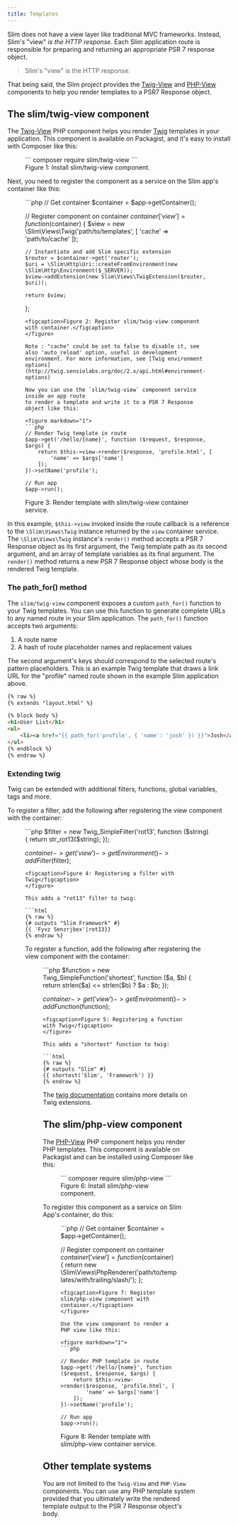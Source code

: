 ```yaml
---
title: Templates
---
```


Slim does not have a view layer like traditional MVC frameworks. Instead,
Slim's "view" _is the HTTP response_. Each Slim application route is responsible
for preparing and returning an appropriate PSR 7 response object.

> Slim's "view" is the HTTP response.

That being said, the Slim project provides the [Twig-View](#the-slimtwig-view-component) and
[PHP-View](#the-slimphp-view-component) components to help you render templates to a PSR7
Response object.

## The slim/twig-view component

The [Twig-View][twigview] PHP component helps you render [Twig][twig]
templates in your application. This component is available on Packagist, and
it's easy to install with Composer like this:

[twigview]: https://github.com/slimphp/Twig-View
[twig]: http://twig.sensiolabs.org/

<figure markdown="1">
```
composer require slim/twig-view
```
<figcaption>Figure 1: Install slim/twig-view component.</figcaption>
</figure>

Next, you need to register the component as a service on the Slim app's
container like this:

<figure markdown="1">
```php
<?php
// Create app
$app = new \Slim\App();

// Get container
$container = $app->getContainer();

// Register component on container
$container['view'] = function ($container) {
    $view = new \Slim\Views\Twig('path/to/templates', [
        'cache' => 'path/to/cache'
    ]);

    // Instantiate and add Slim specific extension
    $router = $container->get('router');
    $uri = \Slim\Http\Uri::createFromEnvironment(new \Slim\Http\Environment($_SERVER));
    $view->addExtension(new Slim\Views\TwigExtension($router, $uri));

    return $view;
};
```
<figcaption>Figure 2: Register slim/twig-view component with container.</figcaption>
</figure>

Note : "cache" could be set to false to disable it, see also 'auto_reload' option, useful in development environment. For more information, see [Twig environment options](http://twig.sensiolabs.org/doc/2.x/api.html#environment-options)

Now you can use the `slim/twig-view` component service inside an app route
to render a template and write it to a PSR 7 Response object like this:

<figure markdown="1">
```php
// Render Twig template in route
$app->get('/hello/{name}', function ($request, $response, $args) {
    return $this->view->render($response, 'profile.html', [
        'name' => $args['name']
    ]);
})->setName('profile');

// Run app
$app->run();
```
<figcaption>Figure 3: Render template with slim/twig-view container service.</figcaption>
</figure>

In this example, `$this->view` invoked inside the route callback is a reference
to the `\Slim\Views\Twig` instance returned by the `view` container service.
The `\Slim\Views\Twig` instance's `render()` method accepts a PSR 7 Response
object as its first argument, the Twig template path as its second argument,
and an array of template variables as its final argument. The `render()` method
returns a new PSR 7 Response object whose body is the rendered Twig template.

### The path_for() method

The `slim/twig-view` component exposes a custom `path_for()` function
to your Twig templates. You can use this function to generate complete
URLs to any named route in your Slim application. The `path_for()`
function accepts two arguments:

1. A route name
2. A hash of route placeholder names and replacement values

The second argument's keys should correspond to the selected route's pattern
placeholders. This is an example Twig template that draws a link URL
for the "profile" named route shown in the example Slim application above.

```html
{% raw %}
{% extends "layout.html" %}

{% block body %}
<h1>User List</h1>
<ul>
    <li><a href="{{ path_for('profile', { 'name': 'josh' }) }}">Josh</a></li>
</ul>
{% endblock %}
{% endraw %}
```

### Extending twig
Twig can be extended with additional filters, functions, global variables, tags
and more.

To register a filter, add the following after registering the view component
with the container:

<figure markdown="1">
```php
$filter = new Twig_SimpleFilter('rot13', function ($string) {
  return str_rot13($string);
});

$container->get('view')->getEnvironment()->addFilter($filter);
```
<figcaption>Figure 4: Registering a filter with Twig</figcaption>
</figure>

This adds a "rot13" filter to twig:

```html
{% raw %}
{# outputs "Slim Framework" #}
{{ 'Fyvz Senzrjbex'|rot13}}
{% endraw %}
```

To register a function, add the following after registering the view component
with the container:

<figure markdown="1">
```php
$function = new Twig_SimpleFunction('shortest', function ($a, $b) {
  return strlen($a) <= strlen($b) ? $a : $b;
});

$container->get('view')->getEnvironment()->addFunction($function);
```
<figcaption>Figure 5: Registering a function with Twig</figcaption>
</figure>

This adds a "shortest" function to twig:

```html
{% raw %}
{# outputs "Slim" #}
{{ shortest('Slim', 'Framework') }}
{% endraw %}
```

The [twig documentation](https://twig.symfony.com/doc/2.x/advanced.html#creating-an-extension)
contains more details on Twig extensions.

## The slim/php-view component

The [PHP-View][phpview] PHP component helps you render PHP templates.
This component is available on Packagist and can be installed using
Composer like this:

[phpview]: https://github.com/slimphp/PHP-View

<figure markdown="1">
```
composer require slim/php-view
```
<figcaption>Figure 6: Install slim/php-view component.</figcaption>
</figure>

To register this component as a service on Slim App's container, do this:

<figure markdown="1">
```php
<?php
// Create app
$app = new \Slim\App();

// Get container
$container = $app->getContainer();

// Register component on container
$container['view'] = function ($container) {
    return new \Slim\Views\PhpRenderer('path/to/templates/with/trailing/slash/');
};
```
<figcaption>Figure 7: Register slim/php-view component with container.</figcaption>
</figure>

Use the view component to render a PHP view like this:

<figure markdown="1">
```php

// Render PHP template in route
$app->get('/hello/{name}', function ($request, $response, $args) {
    return $this->view->render($response, 'profile.html', [
        'name' => $args['name']
    ]);
})->setName('profile');

// Run app
$app->run();
```
<figcaption>Figure 8: Render template with slim/php-view container service.</figcaption>
</figure>

## Other template systems

You are not limited to the `Twig-View` and `PHP-View` components. You
can use any PHP template system provided that you ultimately write the rendered
template output to the PSR 7 Response object's body.
